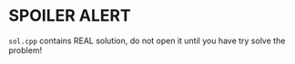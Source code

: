 # SPOILER ALERT

`sol.cpp` contains REAL solution, do not open it until you have try solve the problem!

